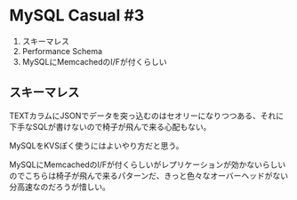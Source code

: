 # MySQL Casual #3

1. スキーマレス
2. Performance Schema
3. MySQLにMemcachedのI/Fが付くらしい

## スキーマレス

TEXTカラムにJSONでデータを突っ込むのはセオリーになりつつある、それに下手なSQLが書けないので椅子が飛んで来る心配もない。

MySQLをKVSぽく使うにはよいやり方だと思う。

MySQLにMemcachedのI/Fが付くらしいがレプリケーションが効かないらしいのでこちらは椅子が飛んで来るパターンだ、きっと色々なオーバーヘッドがない分高速なのだろうが惜しい。
